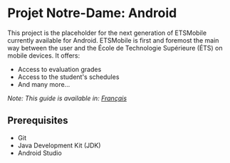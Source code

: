 # Projet Notre-Dame: Android

This project is the placeholder for the next generation of ETSMobile currently available for Android. ETSMobile is first and foremost
the main way between the user and the École de Technologie Supérieure (ÉTS) on mobile devices. It offers:

* Access to evaluation grades
* Access to the student's schedules
* And many more...

_Note: This guide is available in: [Français](https://github.com/ApplETS/Notre-Dame-Android/blob/master/README.fr.md)_

## Prerequisites

* Git
* Java Development Kit (JDK)
* Android Studio
